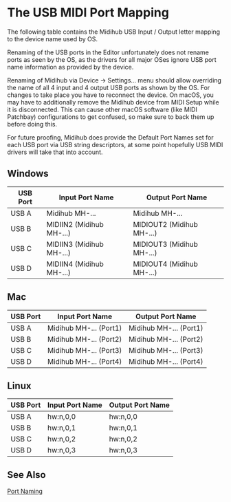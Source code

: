# The USB MIDI Port Mapping

The following table contains the Midihub USB Input / Output letter mapping to the device name used by OS.

Renaming of the USB ports in the Editor unfortunately does not rename ports as seen by the OS,
as the drivers for all major OSes ignore USB port name information as provided by the device.

Renaming of Midihub via Device -> Settings... menu should allow overriding the name of all
4 input and 4 output USB ports as shown by the OS. For changes to take place you have to reconnect
the device. On macOS, you may have to additionally remove the Midihub device from MIDI Setup
while it is disconnected. This can cause other macOS software (like MIDI Patchbay) configurations
to get confused, so make sure to back them up before doing this.

For future proofing, Midihub does provide the Default Port Names set for each USB port
via USB string descriptors, at some point hopefully USB MIDI drivers will take that into account.

## Windows

| USB Port | Input Port Name           | Output Port Name          |
| -------- | ------------------------- | ------------------------- |
| USB A    | Midihub MH-...            | Midihub MH-...            |
| USB B    | MIDIIN2 (Midihub MH-...)  | MIDIOUT2 (Midihub MH-...) |
| USB C    | MIDIIN3 (Midihub MH-...)  | MIDIOUT3 (Midihub MH-...) |
| USB D    | MIDIIN4 (Midihub MH-...)  | MIDIOUT4 (Midihub MH-...) |

## Mac

| USB Port | Input Port Name        | Output Port Name       |
| -------- | ---------------------- | ---------------------- |
| USB A    | Midihub MH-... (Port1) | Midihub MH-... (Port1) |
| USB B    | Midihub MH-... (Port2) | Midihub MH-... (Port2) |
| USB C    | Midihub MH-... (Port3) | Midihub MH-... (Port3) |
| USB D    | Midihub MH-... (Port4) | Midihub MH-... (Port4) |

## Linux

| USB Port | Input Port Name | Output Port Name |
| -------- | --------------- | ---------------- |
| USB A    | hw:n,0,0        | hw:n,0,0         |
| USB B    | hw:n,0,1        | hw:n,0,1         |
| USB C    | hw:n,0,2        | hw:n,0,2         |
| USB D    | hw:n,0,3        | hw:n,0,3         |

## See Also

[Port Naming](port-naming.md)
